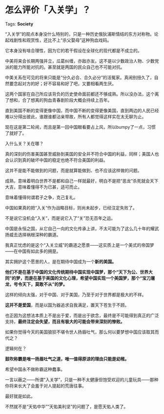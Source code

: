 # 怎么评价「入关学」？

Tags: **Society**

“入关学”的观点本身没什么特别的，只是一种历史俄狄浦斯情结的东方对称物。论起戏剧性和观赏性，还比不上“杀父娶母”这种狗血戏码。

它本身没有啥合理性，因为它的若干假设在全球化的现代都是不成立的。

中美将来会长期两强并立，瓜葛纠缠，亦敌亦友。这不是以少数政治人物、少数党派的能力所能对抗的。甚至就是两国的民众自己也不可能对抗。

中美关系在可见的将来只能是“分久必合、合久必分”的活冤家。真闹别扭久了，自然要念起对方的好；好不容易和好了吧，又要相看两生厌。

这两个国家在自己所应该背负的历史使命面前都还不够成熟。所以没办法，这个离了想和，合了想离的狗血青春剧阶段大概会持续上百年。

直到美国不断的变得更像中国，而中国不断的变得更像美国，直到两边的人民已经难以分得出彼此，谁跟谁都沾亲带故，所有人都觉得这样实在太无聊为止。

现在这是第二轮闹，而且是第一回中国眼看要占上风，所以bumpy了一点，习惯了就好了。

入什么关？关在哪？

真的深刻的伤害美国甚至威胁到美国的安全并不符合中国的利益，同样；美国人也会认识到真的破坏中国的稳定也绝不符合美国的利益。

这并不是能不能做到的问题，而是就算能做到、也不应该这样做的问题。

成熟，意味着明白世界不是都和自己一样就最好，明白不是把“恶龙”杀死就会天下大吉，意味着懂得不为已甚，适可而止。

意味着懂得何谓君子之争，克己复礼。

中国如果真的把“入关“作为战略目标，则尚未起步，已经注定失败了。

不是说它没机会“入关”，而是说它入了“关”恐无百年之运。

中国是永恒之国，从它自己一向的文化传承上讲，不太可能为了这么几十年的耀武扬威去选择祸根深种的霸道。

我真正忧虑的是这个“入关立威”的霸道之愿景——这实质上是一个美式的帝国梦——在中国有如此多的拥趸。

其实拥护这个愿景的人，是在期待中国成为一个**新的美国。**

**他们不是在基于中国的文化传统期待中国实现中国梦，那个“天下为公、世界大同”的梦，而是在基于美国的文化心理，希望中国实现一个美国梦，那个“宝刀屠龙，号令天下，莫敢不从”的梦。**

这样的倾向太强，对于中国、对于美国，乃至于对于世界都是极大的不祥。

**这并不是爱国**，而是以国为器追求自我满足，置天下苍生于不顾。

也正因为这想法本质上不是出于爱，而是出于欲念，最终是不可能得到真正的广泛支持，**最终注定会失望，而且有极大的可能会带来深刻的惨败。**

如果你觉得今天的美国狼狈不堪令世人扬眉吐气，那么何以要梦想中国应该取其而代之？

逻辑何在？

**鼓吹称霸是唯一扬眉吐气之道，唯一值得原谅的理由只能是幼稚。**

希望中国永不做称霸这种蠢事。

一言以蔽之——所谓“入关学”，只是一种不太健康但饱受欢迎的儿童玩具——那种你将来长大了会羞于对人提起的荒唐往事。

最好就是如此。

不然就不是“天佑中华”“天佑美利坚”的问题了，是愿天佑人类了。



